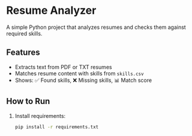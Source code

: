 # Resume Analyzer  

A simple Python project that analyzes resumes and checks them against required skills.  

##  Features  
- Extracts text from PDF or TXT resumes  
- Matches resume content with skills from `skills.csv`  
- Shows: ✅ Found skills, ❌ Missing skills, 📊 Match score  

##  How to Run  

1. Install requirements:  
   ```bash
   pip install -r requirements.txt
